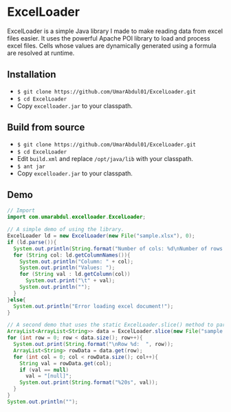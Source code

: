 # ExcelLoader

ExcelLoader is a simple Java library I made to make reading data from excel files easier. It uses the powerful Apache POI library to load and process excel files. Cells whose values are dynamically generated using a formula are resolved at runtime.

## Installation

* `$ git clone https://github.com/UmarAbdul01/ExcelLoader.git`
* `$ cd ExcelLoader`
* Copy `excelloader.jar` to your classpath.

## Build from source

* `$ git clone https://github.com/UmarAbdul01/ExcelLoader.git`
* `$ cd ExcelLoader`
* Edit `build.xml` and replace `/opt/java/lib` with your classpath.
* `$ ant jar`
* Copy `excelloader.jar` to your classpath.

## Demo

```java
// Import
import com.umarabdul.excelloader.ExcelLoader;

// A simple demo of using the library.
ExcelLoader ld = new ExcelLoader(new File("sample.xlsx"), 0);
if (ld.parse()){
  System.out.println(String.format("Number of cols: %d\nNumber of rows: %d", ld.getColsCount(), ld.getRowsCount()));
  for (String col: ld.getColumnNames()){
    System.out.println("Column: " + col);
    System.out.println("Values: ");
    for (String val : ld.getColumn(col))
      System.out.print("\t" + val);
    System.out.println("");
  }
}else{
  System.out.println("Error loading excel document!");
}

// A second demo that uses the static ExcelLoader.slice() method to parse a file.
ArrayList<ArrayList<String>> data = ExcelLoader.slice(new File("sample.xlsx"), 0, "A1", "e7");
for (int row = 0; row < data.size(); row++){
  System.out.print(String.format("\nRow %d:  ", row));
  ArrayList<String> rowData = data.get(row);
  for (int col = 0; col < rowData.size(); col++){
    String val = rowData.get(col);
    if (val == null)
      val = "[null]";
    System.out.print(String.format("%20s", val));
  }
}
System.out.println("");
```
